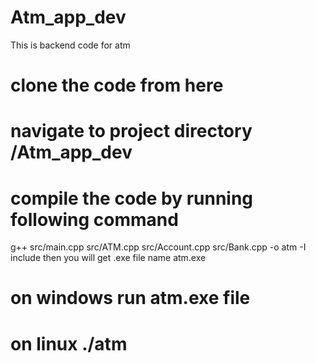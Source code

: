 # Atm_app_dev
This is backend code for atm 
# clone the code from here
# navigate to project directory  /Atm_app_dev 
# compile the code by running following command
g++ src/main.cpp src/ATM.cpp src/Account.cpp src/Bank.cpp -o atm -I include
then you will get .exe file name atm.exe

# on windows run atm.exe file 
# on linux ./atm

